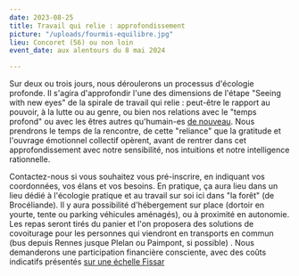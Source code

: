```yaml
---
date: 2023-08-25
title: Travail qui relie : approfondissement
picture: "/uploads/fourmis-equilibre.jpg"
lieu: Concoret (56) ou non loin
event_date: aux alentours du 8 mai 2024

---
```


Sur deux ou trois jours, nous déroulerons un processus d'écologie profonde. Il s'agira d'approfondir l'une des dimensions de l'étape "Seeing with new eyes" de la spirale de travail qui relie : peut-être le rapport au pouvoir, à la lutte ou au genre, ou bien nos relations avec le "temps profond" ou avec les êtres autres qu'humain-es [de nouveau](https://www.murmuredesforets.fr/actualite/conseil-de-tous-les-etres/).
Nous prendrons le temps de la rencontre, de cette "reliance" que la gratitude et l'ouvrage émotionnel collectif opèrent, avant de rentrer dans cet approfondissement avec notre sensibilité, nos intuitions et notre intelligence rationnelle.
                                                                                                                                                                                                                                                                                                                                                            
Contactez-nous si vous souhaitez vous pré-inscrire, en indiquant vos coordonnées, vos élans et vos besoins.
En pratique, ça aura lieu dans un lieu dédié à l'écologie pratique et au travail sur soi ici dans "la forêt" (de Brocéliande). Il y aura possibilité d'hébergement sur place (dortoir en yourte, tente ou parking véhicules aménagés), ou à proximité en autonomie. Les repas seront tirés du panier et l'on proposera des solutions de covoiturage pour les personnes qui viendront en transports en commun (bus depuis Rennes jusque Plelan ou Paimpont, si possible)
                                                                                                                                                                                                                                                                                                                                                           .
Nous demanderons une participation financière consciente, avec des coûts indicatifs présentés [sur une échelle Fissar](https://lesuperflux.fr/c-quoi/echelle-fissar/)
